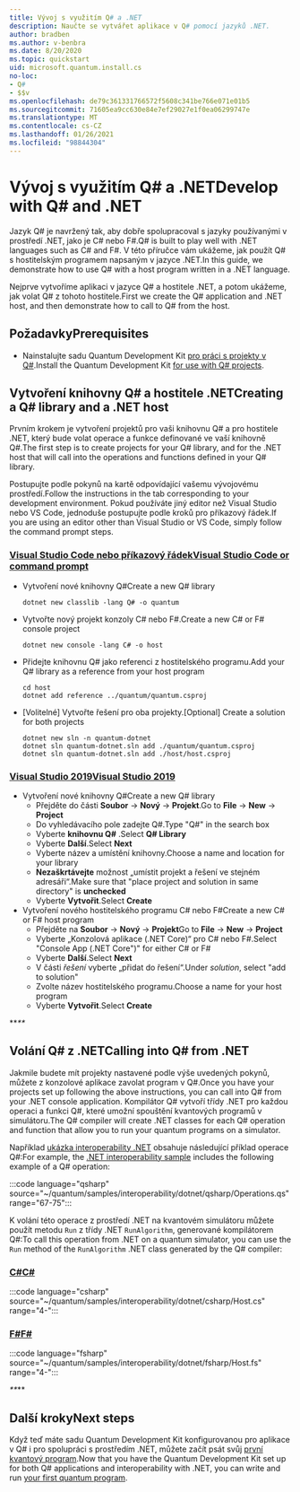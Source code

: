 ```yaml
---
title: Vývoj s využitím Q# a .NET
description: Naučte se vytvářet aplikace v Q# pomocí jazyků .NET.
author: bradben
ms.author: v-benbra
ms.date: 8/20/2020
ms.topic: quickstart
uid: microsoft.quantum.install.cs
no-loc:
- Q#
- $$v
ms.openlocfilehash: de79c361331766572f5608c341be766e071e01b5
ms.sourcegitcommit: 71605ea9cc630e84e7ef29027e1f0ea06299747e
ms.translationtype: MT
ms.contentlocale: cs-CZ
ms.lasthandoff: 01/26/2021
ms.locfileid: "98844304"
---
```

# <a name="develop-with-no-locq-and-net"></a><span data-ttu-id="36d3b-103">Vývoj s využitím Q# a .NET</span><span class="sxs-lookup"><span data-stu-id="36d3b-103">Develop with Q# and .NET</span></span>

<span data-ttu-id="36d3b-104">Jazyk Q# je navržený tak, aby dobře spolupracoval s jazyky používanými v prostředí .NET, jako je C# nebo F#.</span><span class="sxs-lookup"><span data-stu-id="36d3b-104">Q# is built to play well with .NET languages such as C# and F#.</span></span>
<span data-ttu-id="36d3b-105">V této příručce vám ukážeme, jak použít Q# s hostitelským programem napsaným v jazyce .NET.</span><span class="sxs-lookup"><span data-stu-id="36d3b-105">In this guide, we demonstrate how to use Q# with a host program written in a .NET language.</span></span>

<span data-ttu-id="36d3b-106">Nejprve vytvoříme aplikaci v jazyce Q# a hostitele .NET, a potom ukážeme, jak volat Q# z tohoto hostitele.</span><span class="sxs-lookup"><span data-stu-id="36d3b-106">First we create the Q# application and .NET host, and then demonstrate how to call to Q# from the host.</span></span>

## <a name="prerequisites"></a><span data-ttu-id="36d3b-107">Požadavky</span><span class="sxs-lookup"><span data-stu-id="36d3b-107">Prerequisites</span></span>

- <span data-ttu-id="36d3b-108">Nainstalujte sadu Quantum Development Kit [pro práci s projekty v Q#](xref:microsoft.quantum.install.standalone).</span><span class="sxs-lookup"><span data-stu-id="36d3b-108">Install the Quantum Development Kit [for use with Q# projects](xref:microsoft.quantum.install.standalone).</span></span>

## <a name="creating-a-no-locq-library-and-a-net-host"></a><span data-ttu-id="36d3b-109">Vytvoření knihovny Q# a hostitele .NET</span><span class="sxs-lookup"><span data-stu-id="36d3b-109">Creating a Q# library and a .NET host</span></span>

<span data-ttu-id="36d3b-110">Prvním krokem je vytvoření projektů pro vaši knihovnu Q# a pro hostitele .NET, který bude volat operace a funkce definované ve vaší knihovně Q#.</span><span class="sxs-lookup"><span data-stu-id="36d3b-110">The first step is to create projects for your Q# library, and for the .NET host that will call into the operations and functions defined in your Q# library.</span></span>

<span data-ttu-id="36d3b-111">Postupujte podle pokynů na kartě odpovídající vašemu vývojovému prostředí.</span><span class="sxs-lookup"><span data-stu-id="36d3b-111">Follow the instructions in the tab corresponding to your development environment.</span></span>
<span data-ttu-id="36d3b-112">Pokud používáte jiný editor než Visual Studio nebo VS Code, jednoduše postupujte podle kroků pro příkazový řádek.</span><span class="sxs-lookup"><span data-stu-id="36d3b-112">If you are using an editor other than Visual Studio or VS Code, simply follow the command prompt steps.</span></span>

### <a name="visual-studio-code-or-command-prompt"></a>[<span data-ttu-id="36d3b-113">Visual Studio Code nebo příkazový řádek</span><span class="sxs-lookup"><span data-stu-id="36d3b-113">Visual Studio Code or command prompt</span></span>](#tab/tabid-cmdline)

- <span data-ttu-id="36d3b-114">Vytvoření nové knihovny Q#</span><span class="sxs-lookup"><span data-stu-id="36d3b-114">Create a new Q# library</span></span>

  ```dotnetcli
  dotnet new classlib -lang Q# -o quantum
  ```

- <span data-ttu-id="36d3b-115">Vytvořte nový projekt konzoly C# nebo F#.</span><span class="sxs-lookup"><span data-stu-id="36d3b-115">Create a new C# or F# console project</span></span>

  ```dotnetcli
  dotnet new console -lang C# -o host  
  ```

- <span data-ttu-id="36d3b-116">Přidejte knihovnu Q# jako referenci z hostitelského programu.</span><span class="sxs-lookup"><span data-stu-id="36d3b-116">Add your Q# library as a reference from your host program</span></span>

  ```dotnetcli
  cd host
  dotnet add reference ../quantum/quantum.csproj
  ```

- <span data-ttu-id="36d3b-117">[Volitelné] Vytvořte řešení pro oba projekty.</span><span class="sxs-lookup"><span data-stu-id="36d3b-117">[Optional] Create a solution for both projects</span></span>

  ```dotnetcli
  dotnet new sln -n quantum-dotnet
  dotnet sln quantum-dotnet.sln add ./quantum/quantum.csproj
  dotnet sln quantum-dotnet.sln add ./host/host.csproj
  ```

### <a name="visual-studio-2019"></a>[<span data-ttu-id="36d3b-118">Visual Studio 2019</span><span class="sxs-lookup"><span data-stu-id="36d3b-118">Visual Studio 2019</span></span>](#tab/tabid-vs2019)

- <span data-ttu-id="36d3b-119">Vytvoření nové knihovny Q#</span><span class="sxs-lookup"><span data-stu-id="36d3b-119">Create a new Q# library</span></span>
  - <span data-ttu-id="36d3b-120">Přejděte do části **Soubor** -> **Nový** -> **Projekt**.</span><span class="sxs-lookup"><span data-stu-id="36d3b-120">Go to **File** -> **New** -> **Project**</span></span>
  - <span data-ttu-id="36d3b-121">Do vyhledávacího pole zadejte Q#.</span><span class="sxs-lookup"><span data-stu-id="36d3b-121">Type "Q#" in the search box</span></span>
  - <span data-ttu-id="36d3b-122">Vyberte **knihovnu Q#** .</span><span class="sxs-lookup"><span data-stu-id="36d3b-122">Select **Q# Library**</span></span>
  - <span data-ttu-id="36d3b-123">Vyberte **Další**.</span><span class="sxs-lookup"><span data-stu-id="36d3b-123">Select **Next**</span></span>
  - <span data-ttu-id="36d3b-124">Vyberte název a umístění knihovny.</span><span class="sxs-lookup"><span data-stu-id="36d3b-124">Choose a name and location for your library</span></span>
  - <span data-ttu-id="36d3b-125">**Nezaškrtávejte** možnost „umístit projekt a řešení ve stejném adresáři“.</span><span class="sxs-lookup"><span data-stu-id="36d3b-125">Make sure that "place project and solution in same directory" is **unchecked**</span></span>
  - <span data-ttu-id="36d3b-126">Vyberte **Vytvořit**.</span><span class="sxs-lookup"><span data-stu-id="36d3b-126">Select **Create**</span></span>
- <span data-ttu-id="36d3b-127">Vytvoření nového hostitelského programu C# nebo F#</span><span class="sxs-lookup"><span data-stu-id="36d3b-127">Create a new C# or F# host program</span></span>
  - <span data-ttu-id="36d3b-128">Přejděte na **Soubor** → **Nový** → **Projekt**</span><span class="sxs-lookup"><span data-stu-id="36d3b-128">Go to **File** → **New** → **Project**</span></span>
  - <span data-ttu-id="36d3b-129">Vyberte „Konzolová aplikace (.NET Core)“ pro C# nebo F#.</span><span class="sxs-lookup"><span data-stu-id="36d3b-129">Select "Console App (.NET Core")" for either C# or F#</span></span>
  - <span data-ttu-id="36d3b-130">Vyberte **Další**.</span><span class="sxs-lookup"><span data-stu-id="36d3b-130">Select **Next**</span></span>
  - <span data-ttu-id="36d3b-131">V části *řešení* vyberte „přidat do řešení“.</span><span class="sxs-lookup"><span data-stu-id="36d3b-131">Under *solution*, select "add to solution"</span></span>
  - <span data-ttu-id="36d3b-132">Zvolte název hostitelského programu.</span><span class="sxs-lookup"><span data-stu-id="36d3b-132">Choose a name for your host program</span></span>
  - <span data-ttu-id="36d3b-133">Vyberte **Vytvořit**.</span><span class="sxs-lookup"><span data-stu-id="36d3b-133">Select **Create**</span></span>

<span data-ttu-id="36d3b-134">\*\*_</span><span class="sxs-lookup"><span data-stu-id="36d3b-134">\*\*_</span></span>

## <a name="calling-into-no-locq-from-net"></a><span data-ttu-id="36d3b-135">Volání Q# z .NET</span><span class="sxs-lookup"><span data-stu-id="36d3b-135">Calling into Q# from .NET</span></span>

<span data-ttu-id="36d3b-136">Jakmile budete mít projekty nastavené podle výše uvedených pokynů, můžete z konzolové aplikace zavolat program v Q#.</span><span class="sxs-lookup"><span data-stu-id="36d3b-136">Once you have your projects set up following the above instructions, you can call into Q# from your .NET console application.</span></span>
<span data-ttu-id="36d3b-137">Kompilátor Q# vytvoří třídy .NET pro každou operaci a funkci Q#, které umožní spouštění kvantových programů v simulátoru.</span><span class="sxs-lookup"><span data-stu-id="36d3b-137">The Q# compiler will create .NET classes for each Q# operation and function that allow you to run your quantum programs on a simulator.</span></span>

<span data-ttu-id="36d3b-138">Například [ukázka interoperability .NET](https://github.com/microsoft/Quantum/tree/main/samples/interoperability/dotnet) obsahuje následující příklad operace Q#:</span><span class="sxs-lookup"><span data-stu-id="36d3b-138">For example, the [.NET interoperability sample](https://github.com/microsoft/Quantum/tree/main/samples/interoperability/dotnet) includes the following example of a Q# operation:</span></span>

:::code language="qsharp" source="~/quantum/samples/interoperability/dotnet/qsharp/Operations.qs" range="67-75":::

<span data-ttu-id="36d3b-139">K volání této operace z prostředí .NET na kvantovém simulátoru můžete použít metodu `Run` z třídy .NET `RunAlgorithm`, generované kompilátorem Q#:</span><span class="sxs-lookup"><span data-stu-id="36d3b-139">To call this operation from .NET on a quantum simulator, you can use the `Run` method of the `RunAlgorithm` .NET class generated by the Q# compiler:</span></span>

### <a name="c"></a>[<span data-ttu-id="36d3b-140">C#</span><span class="sxs-lookup"><span data-stu-id="36d3b-140">C#</span></span>](#tab/tabid-csharp)

:::code language="csharp" source="~/quantum/samples/interoperability/dotnet/csharp/Host.cs" range="4-":::

### <a name="f"></a>[<span data-ttu-id="36d3b-141">F#</span><span class="sxs-lookup"><span data-stu-id="36d3b-141">F#</span></span>](#tab/tabid-fsharp)

:::code language="fsharp" source="~/quantum/samples/interoperability/dotnet/fsharp/Host.fs" range="4-":::

<span data-ttu-id="36d3b-142">_\*\*</span><span class="sxs-lookup"><span data-stu-id="36d3b-142">_\*\*</span></span>
    
## <a name="next-steps"></a><span data-ttu-id="36d3b-143">Další kroky</span><span class="sxs-lookup"><span data-stu-id="36d3b-143">Next steps</span></span>

<span data-ttu-id="36d3b-144">Když teď máte sadu Quantum Development Kit konfigurovanou pro aplikace v Q# i pro spolupráci s prostředím .NET, můžete začít psát svůj [první kvantový program](xref:microsoft.quantum.quickstarts.qrng).</span><span class="sxs-lookup"><span data-stu-id="36d3b-144">Now that you have the Quantum Development Kit set up for both Q# applications and interoperability with .NET, you can write and run [your first quantum program](xref:microsoft.quantum.quickstarts.qrng).</span></span>
